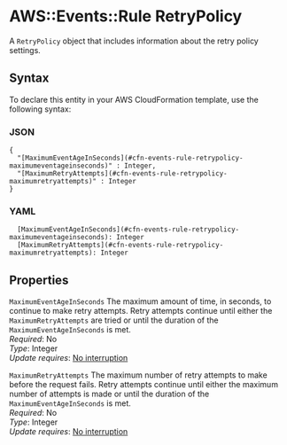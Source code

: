 # AWS::Events::Rule RetryPolicy<a name="aws-properties-events-rule-retrypolicy"></a>

A `RetryPolicy` object that includes information about the retry policy settings\.

## Syntax<a name="aws-properties-events-rule-retrypolicy-syntax"></a>

To declare this entity in your AWS CloudFormation template, use the following syntax:

### JSON<a name="aws-properties-events-rule-retrypolicy-syntax.json"></a>

```
{
  "[MaximumEventAgeInSeconds](#cfn-events-rule-retrypolicy-maximumeventageinseconds)" : Integer,
  "[MaximumRetryAttempts](#cfn-events-rule-retrypolicy-maximumretryattempts)" : Integer
}
```

### YAML<a name="aws-properties-events-rule-retrypolicy-syntax.yaml"></a>

```
  [MaximumEventAgeInSeconds](#cfn-events-rule-retrypolicy-maximumeventageinseconds): Integer
  [MaximumRetryAttempts](#cfn-events-rule-retrypolicy-maximumretryattempts): Integer
```

## Properties<a name="aws-properties-events-rule-retrypolicy-properties"></a>

`MaximumEventAgeInSeconds`  <a name="cfn-events-rule-retrypolicy-maximumeventageinseconds"></a>
The maximum amount of time, in seconds, to continue to make retry attempts\. Retry attempts continue until either the `MaximumRetryAttempts` are tried or until the duration of the `MaximumEventAgeInSeconds` is met\.  
*Required*: No  
*Type*: Integer  
*Update requires*: [No interruption](https://docs.aws.amazon.com/AWSCloudFormation/latest/UserGuide/using-cfn-updating-stacks-update-behaviors.html#update-no-interrupt)

`MaximumRetryAttempts`  <a name="cfn-events-rule-retrypolicy-maximumretryattempts"></a>
The maximum number of retry attempts to make before the request fails\. Retry attempts continue until either the maximum number of attempts is made or until the duration of the `MaximumEventAgeInSeconds` is met\.  
*Required*: No  
*Type*: Integer  
*Update requires*: [No interruption](https://docs.aws.amazon.com/AWSCloudFormation/latest/UserGuide/using-cfn-updating-stacks-update-behaviors.html#update-no-interrupt)